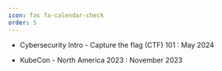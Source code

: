 ```yaml
---
icon: fas fa-calendar-check
order: 5
---
```


- Cybersecurity Intro - Capture the flag (CTF) 101 : May 2024

- KubeCon - North America 2023 : November 2023

